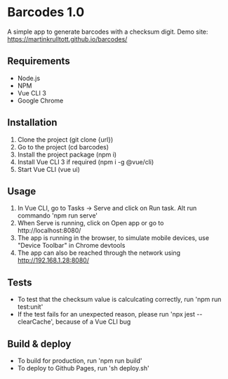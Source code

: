 # Barcodes 1.0

A simple app to generate barcodes with a checksum digit.
Demo site: https://martinkrulltott.github.io/barcodes/

## Requirements

* Node.js
* NPM
* Vue CLI 3
* Google Chrome

## Installation

1. Clone the project (git clone {url})
2. Go to the project (cd barcodes)
3. Install the project package (npm i)
4. Install Vue CLI 3 if required (npm i -g @vue/cli)
5. Start Vue CLI (vue ui)

## Usage

1. In Vue CLI, go to Tasks -> Serve and click on Run task. Alt run commando 'npm run serve'
2. When Serve is running, click on Open app or go to http://localhost:8080/
3. The app is running in the browser, to simulate mobile devices, use "Device Toolbar" in Chrome devtools
4. The app can also be reached through the network using http://192.168.1.28:8080/

## Tests

* To test that the checksum value is calculcating correctly, run 'npm run test:unit'
* If the test fails for an unexpected reason, please run 'npx jest --clearCache', because of a Vue CLI bug

## Build & deploy

* To build for production, run 'npm run build'
* To deploy to Github Pages, run 'sh deploy.sh'